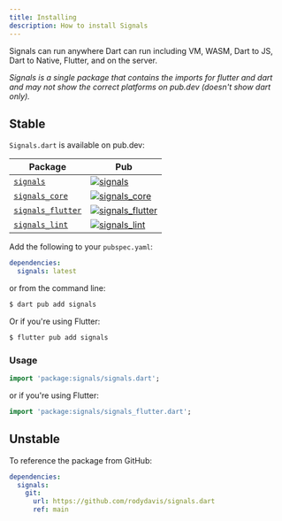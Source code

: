 ```yaml
---
title: Installing
description: How to install Signals
---
```


Signals can run anywhere Dart can run including VM, WASM, Dart to JS, Dart to Native, Flutter, and on the server.

_Signals is a single package that contains the imports for flutter and dart and may not show the correct platforms on pub.dev (doesn't show dart only)._

## Stable

`Signals.dart` is available on pub.dev:

| Package                                       | Pub                                                                                                              |
| --------------------------------------------- | ---------------------------------------------------------------------------------------------------------------- |
| [`signals`](packages/signals)                 | [![signals](https://img.shields.io/pub/v/signals.svg)](https://pub.dev/packages/signals)                         |
| [`signals_core`](packages/signals_core)       | [![signals_core](https://img.shields.io/pub/v/signals_core.svg)](https://pub.dev/packages/signals_core)          |
| [`signals_flutter`](packages/signals_flutter) | [![signals_flutter](https://img.shields.io/pub/v/signals_flutter.svg)](https://pub.dev/packages/signals_flutter) |
| [`signals_lint`](packages/signals_lint)       | [![signals_lint](https://img.shields.io/pub/v/signals_lint.svg)](https://pub.dev/packages/signals_lint)          |

Add the following to your `pubspec.yaml`:

```yaml
dependencies:
  signals: latest
```

or from the command line:

```bash
$ dart pub add signals
```

Or if you're using Flutter:

```bash
$ flutter pub add signals
```

### Usage

```dart
import 'package:signals/signals.dart';
```

or if you're using Flutter:

```dart
import 'package:signals/signals_flutter.dart';
```

## Unstable

To reference the package from GitHub:

```yaml
dependencies:
  signals:
    git:
      url: https://github.com/rodydavis/signals.dart
      ref: main
```

